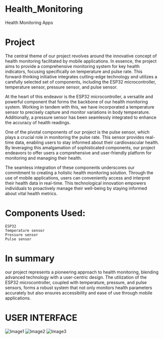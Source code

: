 # Health_Monitoring
Health Monitoring Apps

# Project
The central theme of our project revolves around the innovative concept of health monitoring facilitated by mobile applications. In essence, the project aims to provide a comprehensive monitoring system for key health indicators, focusing specifically on temperature and pulse rate. This forward-thinking initiative integrates cutting-edge technology and utilizes a carefully selected set of components, including the ESP32 microcontroller, temperature sensor, pressure sensor, and pulse sensor.

At the heart of this endeavor is the ESP32 microcontroller, a versatile and powerful component that forms the backbone of our health monitoring system. Working in tandem with this, we have incorporated a temperature sensor to precisely capture and monitor variations in body temperature. Additionally, a pressure sensor has been seamlessly integrated to enhance the accuracy of health readings.

One of the pivotal components of our project is the pulse sensor, which plays a crucial role in monitoring the pulse rate. This sensor provides real-time data, enabling users to stay informed about their cardiovascular health. By leveraging this amalgamation of sophisticated components, our project endeavors to offer users a comprehensive and user-friendly platform for monitoring and managing their health.

The seamless integration of these components underscores our commitment to creating a holistic health monitoring solution. Through the use of mobile applications, users can conveniently access and interpret their health data in real-time. This technological innovation empowers individuals to proactively manage their well-being by staying informed about vital health metrics.

# Components Used:

    ESP32
    Temperature sensor
    Pressure sensor
    Pulse sensor
    

# In summary
our project represents a pioneering approach to health monitoring, blending advanced technology with a user-centric design. The utilization of the ESP32 microcontroller, coupled with temperature, pressure, and pulse sensors, forms a robust system that not only monitors health parameters accurately but also ensures accessibility and ease of use through mobile applications.
# USER INTERFACE

![Image1](https://github.com/SAJIB3489/Health_Monitoring/assets/118989261/6b3cacbe-4916-40a4-9011-ae5400b513a6)
![Image2](https://github.com/SAJIB3489/Health_Monitoring/assets/118989261/ab9502b6-6d22-4fe1-9005-c9c0ac79a8da)
![Image3](https://github.com/SAJIB3489/Health_Monitoring/assets/118989261/cfc7aa01-0f9f-445d-b9d5-111e3ff8a174)
